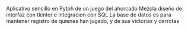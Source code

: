 Aplicativo sencillo en Pytoh de un juego del ahorcado
Mezcla diseño de interfaz con tkinter e integracion con SQL
La base de datos es para mantener registro de quienes han jugado, y de sus victorias y derrotas
